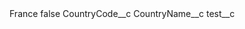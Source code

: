 <?xml version="1.0" encoding="UTF-8"?>
<CustomMetadata xmlns="http://soap.sforce.com/2006/04/metadata" xmlns:xsi="http://www.w3.org/2001/XMLSchema-instance">
    <label>France</label>
    <protected>false</protected>
    <values>
        <field>CountryCode__c</field>
        <value xsi:nil="true"/>
    </values>
    <values>
        <field>CountryName__c</field>
        <value xsi:nil="true"/>
    </values>
    <values>
        <field>test__c</field>
        <value xsi:nil="true"/>
    </values>
</CustomMetadata>
